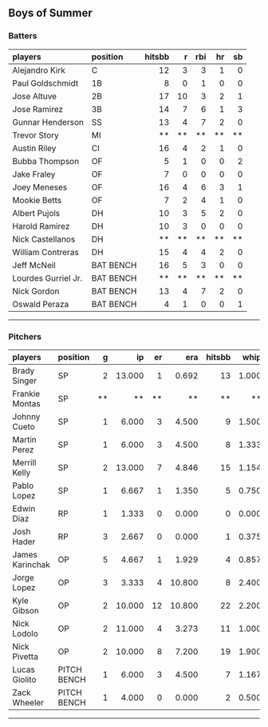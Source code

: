 ## Boys of Summer

### Batters

 
|players             |position  | hitsbb|  r| rbi| hr| sb| 
|:-------------------|:---------|------:|--:|---:|--:|--:| 
|Alejandro Kirk      |C         |     12|  3|   3|  1|  0| 
|Paul Goldschmidt    |1B        |      8|  0|   1|  0|  0| 
|Jose Altuve         |2B        |     17| 10|   3|  2|  1| 
|Jose Ramirez        |3B        |     14|  7|   6|  1|  3| 
|Gunnar Henderson    |SS        |     13|  4|   7|  2|  0| 
|Trevor Story        |MI        |     **| **|  **| **| **| 
|Austin Riley        |CI        |     16|  4|   2|  1|  0| 
|Bubba Thompson      |OF        |      5|  1|   0|  0|  2| 
|Jake Fraley         |OF        |      7|  0|   0|  0|  0| 
|Joey Meneses        |OF        |     16|  4|   6|  3|  1| 
|Mookie Betts        |OF        |      7|  2|   4|  1|  0| 
|Albert Pujols       |DH        |     10|  3|   5|  2|  0| 
|Harold Ramirez      |DH        |     10|  3|   0|  0|  0| 
|Nick Castellanos    |DH        |     **| **|  **| **| **| 
|William Contreras   |DH        |     15|  4|   4|  2|  0| 
|Jeff McNeil         |BAT BENCH |     16|  5|   3|  0|  0| 
|Lourdes Gurriel Jr. |BAT BENCH |     **| **|  **| **| **| 
|Nick Gordon         |BAT BENCH |     13|  4|   7|  2|  0| 
|Oswald Peraza       |BAT BENCH |      4|  1|   0|  0|  1| 


* * *

### Pitchers

 
|players         |position    |  g|     ip| er|    era| hitsbb|  whip| so|  w| sv| 
|:---------------|:-----------|--:|------:|--:|------:|------:|-----:|--:|--:|--:| 
|Brady Singer    |SP          |  2| 13.000|  1|  0.692|     13| 1.000| 13|  2|  0| 
|Frankie Montas  |SP          | **|     **| **|     **|     **|    **| **| **| **| 
|Johnny Cueto    |SP          |  1|  6.000|  3|  4.500|      9| 1.500|  3|  0|  0| 
|Martin Perez    |SP          |  1|  6.000|  3|  4.500|      8| 1.333|  5|  0|  0| 
|Merrill Kelly   |SP          |  2| 13.000|  7|  4.846|     15| 1.154| 13|  1|  0| 
|Pablo Lopez     |SP          |  1|  6.667|  1|  1.350|      5| 0.750|  6|  0|  0| 
|Edwin Diaz      |RP          |  1|  1.333|  0|  0.000|      0| 0.000|  3|  0|  1| 
|Josh Hader      |RP          |  3|  2.667|  0|  0.000|      1| 0.375|  2|  0|  2| 
|James Karinchak |OP          |  5|  4.667|  1|  1.929|      4| 0.857|  6|  0|  0| 
|Jorge Lopez     |OP          |  3|  3.333|  4| 10.800|      8| 2.400|  3|  0|  0| 
|Kyle Gibson     |OP          |  2| 10.000| 12| 10.800|     22| 2.200| 12|  0|  0| 
|Nick Lodolo     |OP          |  2| 11.000|  4|  3.273|     11| 1.000| 13|  0|  0| 
|Nick Pivetta    |OP          |  2| 10.000|  8|  7.200|     19| 1.900| 15|  1|  0| 
|Lucas Giolito   |PITCH BENCH |  1|  6.000|  3|  4.500|      7| 1.167|  9|  0|  0| 
|Zack Wheeler    |PITCH BENCH |  1|  4.000|  0|  0.000|      2| 0.500|  3|  0|  0| 


* * *


